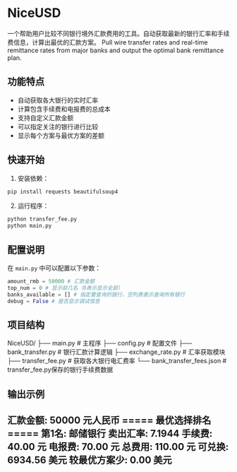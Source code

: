# NiceUSD
一个帮助用户比较不同银行境外汇款费用的工具。自动获取最新的银行汇率和手续费信息，计算出最优的汇款方案。
Pull wire transfer rates and real-time remittance rates from major banks and output the optimal bank remittance plan.

## 功能特点

- 自动获取各大银行的实时汇率
- 计算包含手续费和电报费的总成本
- 支持自定义汇款金额
- 可以指定关注的银行进行比较
- 显示每个方案与最优方案的差额

## 快速开始

1. 安装依赖：
~~~bash
pip install requests beautifulsoup4
~~~
2. 运行程序：
~~~bash
python transfer_fee.py
python main.py
~~~

## 配置说明

在 `main.py` 中可以配置以下参数：
~~~python
amount_rmb = 50000 # 汇款金额
top_num = 0 # 显示前几名（0表示显示全部）
banks_available = [] # 指定要查询的银行，空列表表示查询所有银行
debug = False # 是否显示调试信息
~~~

## 项目结构
NiceUSD/
├── main.py # 主程序
├── config.py # 配置文件
├── bank_transfer.py # 银行汇款计算逻辑
├── exchange_rate.py # 汇率获取模块
├── transfer_fee.py # 获取各大银行电汇费率
└── bank_transfer_fees.json # transfer_fee.py保存的银行手续费数据

## 输出示例

汇款金额: 50000 元人民币
===== 最优选择排名 =====
第1名: 邮储银行
卖出汇率: 7.1944
手续费: 40.00 元
电报费: 70.00 元
总费用: 110.00 元
可兑换: 6934.56 美元
较最优方案少: 0.00 美元
------------------------------
